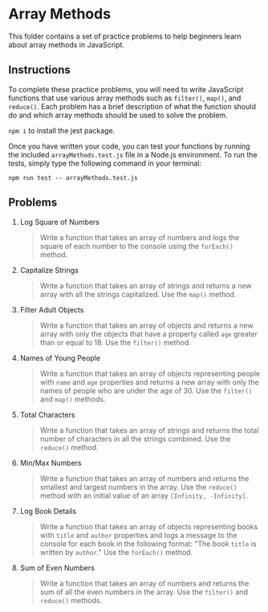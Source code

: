 # Array Methods

This folder contains a set of practice problems to help beginners learn about array methods in JavaScript.

## Instructions

To complete these practice problems, you will need to write JavaScript functions that use various array methods such as `filter()`, `map()`, and `reduce()`. Each problem has a brief description of what the function should do and which array methods should be used to solve the problem.

`npm i` to install the jest package.

Once you have written your code, you can test your functions by running the included `arrayMethods.test.js` file in a Node.js environment. To run the tests, simply type the following command in your terminal:

```npm run test -- arrayMethods.test.js```

## Problems

1. Log Square of Numbers
   > Write a function that takes an array of numbers and logs the square of each number to the console using the `forEach()` method.

2. Capitalize Strings
    >Write a function that takes an array of strings and returns a new array with all the strings capitalized. Use the `map()` method.

3. Filter Adult Objects
    >Write a function that takes an array of objects and returns a new array with only the objects that have a property called `age` greater than or equal to 18. Use the `filter()` method.

4. Names of Young People
    >Write a function that takes an array of objects representing people with `name` and `age` properties and returns a new array with only the names of people who are under the age of 30. Use the `filter()` and `map()` methods.

5. Total Characters
    >Write a function that takes an array of strings and returns the total number of characters in all the strings combined. Use the `reduce()` method.

6. Min/Max Numbers
    >Write a function that takes an array of numbers and returns the smallest and largest numbers in the array. Use the `reduce()` method with an initial value of an array `[Infinity, -Infinity]`.

7. Log Book Details 
    >Write a function that takes an array of objects representing books with `title` and `author` properties and logs a message to the console for each book in the following format: "The book `title` is written by `author`." Use the `forEach()` method.

8. Sum of Even Numbers
   >Write a function that takes an array of numbers and returns the sum of all the even numbers in the array. Use the `filter()` and `reduce()` methods.
